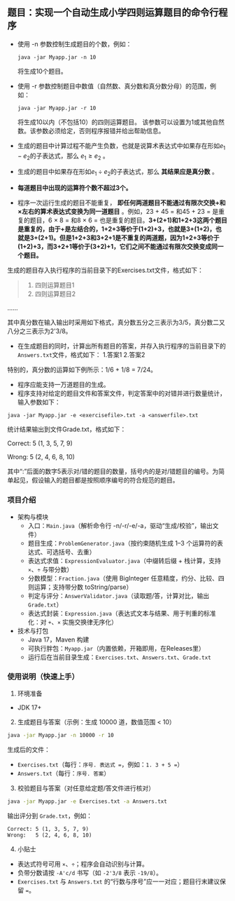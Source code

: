 ## 题目：实现一个自动生成小学四则运算题目的命令行程序

* 使用 -n 参数控制生成题目的个数，例如：

  `java -jar Myapp.jar -n 10`
  
  将生成10个题目。
  
* 使用 -r 参数控制题目中数值（自然数、真分数和真分数分母）的范围，例如：
  
  `java -jar Myapp.jar -r 10`

  将生成10以内（不包括10）的四则运算题目。 该参数可以设置为1或其他自然数。该参数必须给定，否则程序报错并给出帮助信息。
  
* 生成的题目中计算过程不能产生负数，也就是说算术表达式中如果存在形如$e_1−e_2$的子表达式，那么 $e_1 ≥ e_2$ 。

* 生成的题目中如果存在形如$e_1÷e_2$的子表达式，那么 ****其结果应是真分数**** 。

* **每道题目中出现的运算符个数不超过3个。**

* 程序一次运行生成的题目不能重复， **即任何两道题目不能通过有限次交换+和×左右的算术表达式变换为同一道题目** 。例如，23 + 45 = 和45 + 23 = 是重复的题目，6 × 8 = 和8 × 6 = 也是重复的题目。**3+(2+1)和1+2+3这两个题目是重复的，由于+是左结合的，1+2+3等价于(1+2)+3，也就是3+(1+2)，也就是3+(2+1)。但是1+2+3和3+2+1是不重复的两道题，因为1+2+3等价于(1+2)+3，而3+2+1等价于(3+2)+1，它们之间不能通过有限次交换变成同一个题目。**

生成的题目存入执行程序的当前目录下的Exercises.txt文件，格式如下：
> 1. 四则运算题目1
> 2. 四则运算题目2

……

其中真分数在输入输出时采用如下格式，真分数五分之三表示为3/5，真分数二又八分之三表示为2'3/8。

* 在生成题目的同时，计算出所有题目的答案，并存入执行程序的当前目录下的 `Answers.txt`文件，格式如下：
  1.答案1
  2.答案2

特别的，真分数的运算如下例所示：1/6 + 1/8 = 7/24。

* 程序应能支持一万道题目的生成。
* 程序支持对给定的题目文件和答案文件，判定答案中的对错并进行数量统计，输入参数如下：

`java -jar Myapp.jar -e <exercisefile>.txt -a <answerfile>.txt`

  统计结果输出到文件Grade.txt，格式如下：

  Correct: 5 (1, 3, 5, 7, 9)

  Wrong: 5 (2, 4, 6, 8, 10)

其中“:”后面的数字5表示对/错的题目的数量，括号内的是对/错题目的编号。为简单起见，假设输入的题目都是按照顺序编号的符合规范的题目。

### 项目介绍

- 架构与模块
  - 入口：`Main.java`（解析命令行 -n/-r/-e/-a，驱动“生成/校验”，输出文件）
  - 题目生成：`ProblemGenerator.java`（按约束随机生成 1–3 个运算符的表达式、可选括号、去重）
  - 表达式求值：`ExpressionEvaluator.java`（中缀转后缀 + 栈计算，支持 `×`、`÷` 与带分数）
  - 分数模型：`Fraction.java`（使用 BigInteger 任意精度，约分、比较、四则运算；支持带分数 toString/parse）
  - 判定与评分：`AnswerValidator.java`（读取题/答，计算对比，输出 `Grade.txt`）
  - 表达式封装：`Expression.java`（表达式文本与结果、用于判重的标准化：对 `+`、`×` 实施交换律无序化）
- 技术与打包
  - Java 17，Maven 构建
  - 可执行胖包：`Myapp.jar`（内置依赖，开箱即用，在Releases里）
  - 运行后在当前目录生成：`Exercises.txt`、`Answers.txt`、`Grade.txt`

### 使用说明（快速上手）
1) 环境准备
- JDK 17+

2) 生成题目与答案（示例：生成 10000 道，数值范围 < 10）
```cmd
java -jar Myapp.jar -n 10000 -r 10
```
生成后的文件：
- `Exercises.txt`（每行：`序号. 表达式 =`，例如：`1. 3 + 5 =`）
- `Answers.txt`（每行：`序号. 答案`）

3) 校验题目与答案（对任意给定题/答文件进行核对）
```cmd
java -jar Myapp.jar -e Exercises.txt -a Answers.txt
```
输出评分到 `Grade.txt`，例如：
```
Correct: 5 (1, 3, 5, 7, 9)
Wrong:   5 (2, 4, 6, 8, 10)
```

4) 小贴士
- 表达式符号可用 `×`、`÷`；程序会自动识别与计算。
- 负带分数请按 `-A'c/d` 书写（如 `-2'3/8` 表示 `-19/8`）。
- `Exercises.txt` 与 `Answers.txt` 的“行数与序号”应一一对应；题目行末建议保留 `=`。

